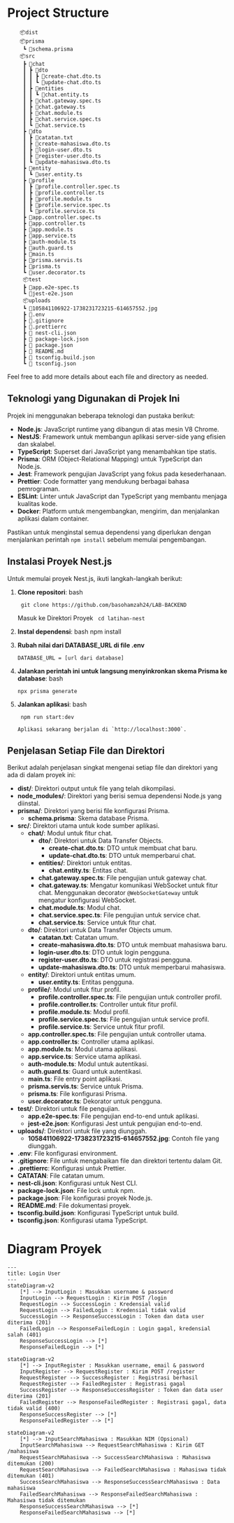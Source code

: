 # Project Structure
````
    📦dist
    📦prisma
     ┗ 📜schema.prisma
    📦src
     ┣ 📂chat
     ┃ ┣ 📂dto
     ┃ ┃ ┣ 📜create-chat.dto.ts
     ┃ ┃ ┗ 📜update-chat.dto.ts
     ┃ ┣ 📂entities
     ┃ ┃ ┗ 📜chat.entity.ts
     ┃ ┣ 📜chat.gateway.spec.ts
     ┃ ┣ 📜chat.gateway.ts
     ┃ ┣ 📜chat.module.ts
     ┃ ┣ 📜chat.service.spec.ts
     ┃ ┗ 📜chat.service.ts
     ┣ 📂dto
     ┃ ┣ 📜catatan.txt
     ┃ ┣ 📜create-mahasiswa.dto.ts
     ┃ ┣ 📜login-user.dto.ts
     ┃ ┣ 📜register-user.dto.ts
     ┃ ┗ 📜update-mahasiswa.dto.ts
     ┣ 📂entity
     ┃ ┗ 📜user.entity.ts
     ┣ 📂profile
     ┃ ┣ 📜profile.controller.spec.ts
     ┃ ┣ 📜profile.controller.ts
     ┃ ┣ 📜profile.module.ts
     ┃ ┣ 📜profile.service.spec.ts
     ┃ ┗ 📜profile.service.ts
     ┣ 📜app.controller.spec.ts
     ┣ 📜app.controller.ts
     ┣ 📜app.module.ts
     ┣ 📜app.service.ts
     ┣ 📜auth-module.ts
     ┣ 📜auth.guard.ts
     ┣ 📜main.ts
     ┣ 📜prisma.servis.ts
     ┣ 📜prisma.ts
     ┗ 📜user.decorator.ts
     📦test
     ┣ 📜app.e2e-spec.ts
     ┗ 📜jest-e2e.json
     📦uploads
     ┗ 📜105841106922-1738231723215-614657552.jpg
     ┣ 📜.env
     ┣ 📜.gitignore
     ┣ 📜.prettierrc
     ┣ 📜 nest-cli.json
     ┣ 📜 package-lock.json
     ┣ 📜 package.json
     ┣ 📜 README.md
     ┣ 📜 tsconfig.build.json
     ┗ 📜 tsconfig.json
````
 


Feel free to add more details about each file and directory as needed.

## Teknologi yang Digunakan di Projek Ini

Projek ini menggunakan beberapa teknologi dan pustaka berikut:

- **Node.js**: JavaScript runtime yang dibangun di atas mesin V8 Chrome.
- **NestJS**: Framework untuk membangun aplikasi server-side yang efisien dan skalabel.
- **TypeScript**: Superset dari JavaScript yang menambahkan tipe statis.
- **Prisma**: ORM (Object-Relational Mapping) untuk TypeScript dan Node.js.
- **Jest**: Framework pengujian JavaScript yang fokus pada kesederhanaan.
- **Prettier**: Code formatter yang mendukung berbagai bahasa pemrograman.
- **ESLint**: Linter untuk JavaScript dan TypeScript yang membantu menjaga kualitas kode.
- **Docker**: Platform untuk mengembangkan, mengirim, dan menjalankan aplikasi dalam container.

Pastikan untuk menginstal semua dependensi yang diperlukan dengan menjalankan perintah `npm install` sebelum memulai pengembangan.

## Instalasi Proyek Nest.js

Untuk memulai proyek Nest.js, ikuti langkah-langkah berikut:

1. **Clone repositori**:
    bash
   ```
    git clone https://github.com/basohamzah24/LAB-BACKEND
   ```

    Masuk ke Direktori Proyek
   ` cd latihan-nest`
    

3. **Instal dependensi**:
    bash
    npm install
    

4. **Rubah nilai dari DATABASE_URL di file .env**
    ```
    DATABASE_URL = [url dari database]
    ```

5. **Jalankan perintah ini untuk langsung menyinkronkan skema Prisma ke database**:
    bash
   ```
   npx prisma generate
   ```


7. **Jalankan aplikasi**:
    bash
   ```
    npm run start:dev
   ```
   ```
   Aplikasi sekarang berjalan di `http://localhost:3000`.
   ```

## Penjelasan Setiap File dan Direktori

Berikut adalah penjelasan singkat mengenai setiap file dan direktori yang ada di dalam proyek ini:

- **dist/**: Direktori output untuk file yang telah dikompilasi.
- **node_modules/**: Direktori yang berisi semua dependensi Node.js yang diinstal.
- **prisma/**: Direktori yang berisi file konfigurasi Prisma.
    - **schema.prisma**: Skema database Prisma.
- **src/**: Direktori utama untuk kode sumber aplikasi.
    - **chat/**: Modul untuk fitur chat.
        - **dto/**: Direktori untuk Data Transfer Objects.
            - **create-chat.dto.ts**: DTO untuk membuat chat baru.
            - **update-chat.dto.ts**: DTO untuk memperbarui chat.
        - **entities/**: Direktori untuk entitas.
            - **chat.entity.ts**: Entitas chat.
        - **chat.gateway.spec.ts**: File pengujian untuk gateway chat.
        - **chat.gateway.ts**: Mengatur komunikasi WebSocket untuk fitur chat. Menggunakan decorator `@WebSocketGateway` untuk mengatur konfigurasi WebSocket.
        - **chat.module.ts**: Modul chat.
        - **chat.service.spec.ts**: File pengujian untuk service chat.
        - **chat.service.ts**: Service untuk fitur chat.
    - **dto/**: Direktori untuk Data Transfer Objects umum.
        - **catatan.txt**: Catatan umum.
        - **create-mahasiswa.dto.ts**: DTO untuk membuat mahasiswa baru.
        - **login-user.dto.ts**: DTO untuk login pengguna.
        - **register-user.dto.ts**: DTO untuk registrasi pengguna.
        - **update-mahasiswa.dto.ts**: DTO untuk memperbarui mahasiswa.
    - **entity/**: Direktori untuk entitas umum.
        - **user.entity.ts**: Entitas pengguna.
    - **profile/**: Modul untuk fitur profil.
        - **profile.controller.spec.ts**: File pengujian untuk controller profil.
        - **profile.controller.ts**: Controller untuk fitur profil.
        - **profile.module.ts**: Modul profil.
        - **profile.service.spec.ts**: File pengujian untuk service profil.
        - **profile.service.ts**: Service untuk fitur profil.
    - **app.controller.spec.ts**: File pengujian untuk controller utama.
    - **app.controller.ts**: Controller utama aplikasi.
    - **app.module.ts**: Modul utama aplikasi.
    - **app.service.ts**: Service utama aplikasi.
    - **auth-module.ts**: Modul untuk autentikasi.
    - **auth.guard.ts**: Guard untuk autentikasi.
    - **main.ts**: File entry point aplikasi.
    - **prisma.servis.ts**: Service untuk Prisma.
    - **prisma.ts**: File konfigurasi Prisma.
    - **user.decorator.ts**: Dekorator untuk pengguna.
- **test/**: Direktori untuk file pengujian.
    - **app.e2e-spec.ts**: File pengujian end-to-end untuk aplikasi.
    - **jest-e2e.json**: Konfigurasi Jest untuk pengujian end-to-end.
- **uploads/**: Direktori untuk file yang diunggah.
    - **105841106922-1738231723215-614657552.jpg**: Contoh file yang diunggah.
- **.env**: File konfigurasi environment.
- **.gitignore**: File untuk mengabaikan file dan direktori tertentu dalam Git.
- **.prettierrc**: Konfigurasi untuk Prettier.
- **CATATAN**: File catatan umum.
- **nest-cli.json**: Konfigurasi untuk Nest CLI.
- **package-lock.json**: File lock untuk npm.
- **package.json**: File konfigurasi proyek Node.js.
- **README.md**: File dokumentasi proyek.
- **tsconfig.build.json**: Konfigurasi TypeScript untuk build.
- **tsconfig.json**: Konfigurasi utama TypeScript.

# Diagram Proyek

````mermaid
---
title: Login User
---
stateDiagram-v2
    [*] --> InputLogin : Masukkan username & password
    InputLogin --> RequestLogin : Kirim POST /login
    RequestLogin --> SuccessLogin : Kredensial valid
    RequestLogin --> FailedLogin : Kredensial tidak valid
    SuccessLogin --> ResponseSuccessLogin : Token dan data user diterima (201)
    FailedLogin --> ResponseFailedLogin : Login gagal, kredensial salah (401)
    ResponseSuccessLogin --> [*]
    ResponseFailedLogin --> [*]
````

````mermaid
stateDiagram-v2
    [*] --> InputRegister : Masukkan username, email & password
    InputRegister --> RequestRegister : Kirim POST /register
    RequestRegister --> SuccessRegister : Registrasi berhasil
    RequestRegister --> FailedRegister : Registrasi gagal
    SuccessRegister --> ResponseSuccessRegister : Token dan data user diterima (201)
    FailedRegister --> ResponseFailedRegister : Registrasi gagal, data tidak valid (400)
    ResponseSuccessRegister --> [*]
    ResponseFailedRegister --> [*]
````
````mermaid
stateDiagram-v2
    [*] --> InputSearchMahasiswa : Masukkan NIM (Opsional)
    InputSearchMahasiswa --> RequestSearchMahasiswa : Kirim GET /mahasiswa
    RequestSearchMahasiswa --> SuccessSearchMahasiswa : Mahasiswa ditemukan (200)
    RequestSearchMahasiswa --> FailedSearchMahasiswa : Mahasiswa tidak ditemukan (401)
    SuccessSearchMahasiswa --> ResponseSuccessSearchMahasiswa : Data mahasiswa
    FailedSearchMahasiswa --> ResponseFailedSearchMahasiswa : Mahasiswa tidak ditemukan
    ResponseSuccessSearchMahasiswa --> [*]
    ResponseFailedSearchMahasiswa --> [*]

````
